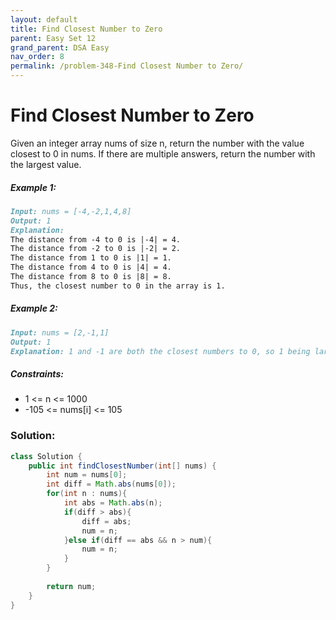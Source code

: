 ```yaml
---
layout: default
title: Find Closest Number to Zero
parent: Easy Set 12
grand_parent: DSA Easy
nav_order: 8
permalink: /problem-348-Find Closest Number to Zero/
---
```

# Find Closest Number to Zero
Given an integer array nums of size n, return the number with the value closest to 0 in nums. If there are multiple answers, return the number with the largest value.

##### Example 1:
```markdown
Input: nums = [-4,-2,1,4,8]
Output: 1
Explanation:
The distance from -4 to 0 is |-4| = 4.
The distance from -2 to 0 is |-2| = 2.
The distance from 1 to 0 is |1| = 1.
The distance from 4 to 0 is |4| = 4.
The distance from 8 to 0 is |8| = 8.
Thus, the closest number to 0 in the array is 1.
```
##### Example 2:
```markdown
Input: nums = [2,-1,1]
Output: 1
Explanation: 1 and -1 are both the closest numbers to 0, so 1 being larger is returned.
```
##### Constraints:
* 1 <= n <= 1000
* -105 <= nums[i] <= 105

### Solution:
```java
class Solution {
    public int findClosestNumber(int[] nums) {
        int num = nums[0];
        int diff = Math.abs(nums[0]);
        for(int n : nums){
            int abs = Math.abs(n);
            if(diff > abs){
                diff = abs;
                num = n;
            }else if(diff == abs && n > num){
                num = n;
            }
        }
        
        return num;
    }
}
```